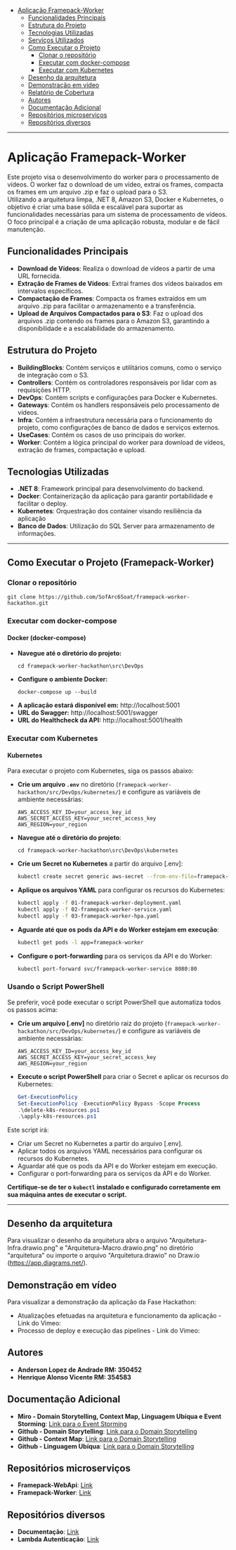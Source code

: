 - [Aplicação Framepack-Worker](#aplicação-framepack-worker)
   - [Funcionalidades Principais](#funcionalidades-principais)
   - [Estrutura do Projeto](#estrutura-do-projeto)
   - [Tecnologias Utilizadas](#tecnologias-utilizadas)
   - [Serviços Utilizados](#serviços-utilizados)
   - [Como Executar o Projeto](#como-executar-o-projeto)
     - [Clonar o repositório](#clonar-o-repositório)
     - [Executar com docker-compose](#executar-com-docker-compose)
     - [Executar com Kubernetes](#executar-com-kubernetes)
   - [Desenho da arquitetura](#desenho-da-arquitetura)
   - [Demonstração em vídeo](#demonstração-em-vídeo)
   - [Relatório de Cobertura](#relatório-de-cobertura)
   - [Autores](#autores)
   - [Documentação Adicional](#documentação-adicional)
   - [Repositórios microserviços](#repositórios-microserviços)
   - [Repositórios diversos](#repositórios-diversos)

---

 # Aplicação Framepack-Worker

 Este projeto visa o desenvolvimento do worker para o processamento de vídeos. O worker faz o download de um vídeo, extrai os frames, compacta os frames em um arquivo .zip e faz o upload para o S3.<br>
 Utilizando a arquitetura limpa, .NET 8, Amazon S3, Docker e Kubernetes, o objetivo é criar uma base sólida e escalável para suportar as funcionalidades necessárias para um sistema de processamento de vídeos.<br>
 O foco principal é a criação de uma aplicação robusta, modular e de fácil manutenção.<br>

 ## Funcionalidades Principais

 - **Download de Vídeos**: Realiza o download de vídeos a partir de uma URL fornecida.
 - **Extração de Frames de Vídeos**: Extrai frames dos vídeos baixados em intervalos específicos.
 - **Compactação de Frames**: Compacta os frames extraídos em um arquivo .zip para facilitar o armazenamento e a transferência.
 - **Upload de Arquivos Compactados para o S3**: Faz o upload dos arquivos .zip contendo os frames para o Amazon S3, garantindo a disponibilidade e a escalabilidade do armazenamento.

 ## Estrutura do Projeto

 - **BuildingBlocks**: Contém serviços e utilitários comuns, como o serviço de integração com o S3.
 - **Controllers**: Contém os controladores responsáveis por lidar com as requisições HTTP.
 - **DevOps**: Contém scripts e configurações para Docker e Kubernetes.
 - **Gateways**: Contém os handlers responsáveis pelo processamento de vídeos.
 - **Infra**: Contém a infraestrutura necessária para o funcionamento do projeto, como configurações de banco de dados e serviços externos.
 - **UseCases**: Contém os casos de uso principais do worker.
 - **Worker**: Contém a lógica principal do worker para download de vídeos, extração de frames, compactação e upload.

 ## Tecnologias Utilizadas

- **.NET 8**: Framework principal para desenvolvimento do backend. <br>
- **Docker**: Containerização da aplicação para garantir portabilidade e facilitar o deploy. <br>
- **Kubernetes**: Orquestração dos container visando resiliência da aplicação <br>
- **Banco de Dados**: Utilização do SQL Server para armazenamento de informações. <br>

---

## Como Executar o Projeto (Framepack-Worker)

### Clonar o repositório
  ```
  git clone https://github.com/SofArc6Soat/framepack-worker-hackathon.git
  ```

### Executar com docker-compose
#### Docker (docker-compose)
- **Navegue até o diretório do projeto:**
  ```
  cd framepack-worker-hackathon\src\DevOps
  ```
- **Configure o ambiente Docker:**
  ```
  docker-compose up --build
  ```
- **A aplicação estará disponível em:** http://localhost:5001
- **URL do Swagger:** http://localhost:5001/swagger
- **URL do Healthcheck da API:** http://localhost:5001/health

### Executar com Kubernetes
#### Kubernetes

Para executar o projeto com Kubernetes, siga os passos abaixo:

- **Crie um arquivo `.env`** no diretório (`framepack-worker-hackathon/src/DevOps/kubernetes/`) e configure as variáveis de ambiente necessárias:

  ```plaintext
  AWS_ACCESS_KEY_ID=your_access_key_id
  AWS_SECRET_ACCESS_KEY=your_secret_access_key
  AWS_REGION=your_region
  ```

- **Navegue até o diretório do projeto**:
  ```
  cd framepack-worker-hackathon\src\DevOps\kubernetes
  ```
  
- **Crie um Secret no Kubernetes** a partir do arquivo [.env]:
  ```sh
  kubectl create secret generic aws-secret --from-env-file=framepack-worker-hackathon/.env
  ```

- **Aplique os arquivos YAML** para configurar os recursos do Kubernetes:
  ```sh
  kubectl apply -f 01-framepack-worker-deployment.yaml
  kubectl apply -f 02-framepack-worker-service.yaml
  kubectl apply -f 03-framepack-worker-hpa.yaml
  ```

- **Aguarde até que os pods da API e do Worker estejam em execução**:
  ```sh
  kubectl get pods -l app=framepack-worker
  ```

- **Configure o port-forwarding** para os serviços da API e do Worker:
  ```sh
  kubectl port-forward svc/framepack-worker-service 8080:80
  ```

### Usando o Script PowerShell

Se preferir, você pode executar o script PowerShell que automatiza todos os passos acima:

- **Crie um arquivo [.env]** no diretório raiz do projeto (`framepack-worker-hackathon/src/DevOps/kubernetes/`) e configure as variáveis de ambiente necessárias:

  ```plaintext
  AWS_ACCESS_KEY_ID=your_access_key_id
  AWS_SECRET_ACCESS_KEY=your_secret_access_key
  AWS_REGION=your_region
  ```
- **Execute o script PowerShell** para criar o Secret e aplicar os recursos do Kubernetes:

  ```powershell
  Get-ExecutionPolicy
  Set-ExecutionPolicy -ExecutionPolicy Bypass -Scope Process
  .\delete-k8s-resources.ps1
  .\apply-k8s-resources.ps1
  ```
Este script irá:

- Criar um Secret no Kubernetes a partir do arquivo [.env].
- Aplicar todos os arquivos YAML necessários para configurar os recursos do Kubernetes.
- Aguardar até que os pods da API e do Worker estejam em execução.
- Configurar o port-forwarding para os serviços da API e do Worker.

**Certifique-se de ter o `kubectl` instalado e configurado corretamente em sua máquina antes de executar o script.**

---

## Desenho da arquitetura
Para visualizar o desenho da arquitetura abra o arquivo "Arquitetura-Infra.drawio.png" e "Arquitetura-Macro.drawio.png" no diretório "arquitetura" ou importe o arquivo "Arquitetura.drawio" no Draw.io (https://app.diagrams.net/).

## Demonstração em vídeo
Para visualizar a demonstração da aplicação da Fase Hackathon:
- Atualizações efetuadas na arquitetura e funcionamento da aplicação - Link do Vimeo: 
- Processo de deploy e execução das pipelines - Link do Vimeo: 

## Autores

- **Anderson Lopez de Andrade RM: 350452** <br>
- **Henrique Alonso Vicente RM: 354583**<br>

## Documentação Adicional

- **Miro - Domain Storytelling, Context Map, Linguagem Ubíqua e Event Storming**: [Link para o Event Storming](https://miro.com/app/board/uXjVKST91sw=/)
- **Github - Domain Storytelling**: [Link para o Domain Storytelling](https://github.com/SofArc6Soat/quickfood-domain-story-telling)
- **Github - Context Map**: [Link para o Domain Storytelling](https://github.com/SofArc6Soat/quickfood-ubiquitous-language)
- **Github - Linguagem Ubíqua**: [Link para o Domain Storytelling](https://github.com/SofArc6Soat/quickfood-ubiquitous-language)

## Repositórios microserviços

- **Framepack-WebApi**: [Link](https://github.com/SofArc6Soat/framepack-api-hackathon)
- **Framepack-Worker**: [Link](https://github.com/SofArc6Soat/framepack-worker-hackathon)

## Repositórios diversos

- **Documentação**: [Link](https://github.com/SofArc6Soat/framepack-api)
- **Lambda Autenticação**: [Link](https://github.com/SofArc6Soat/quickfood-auth-function)